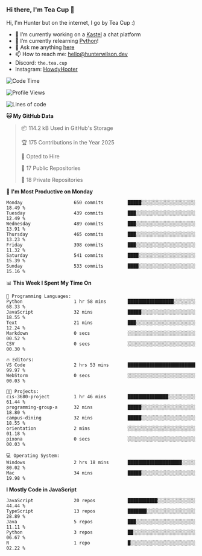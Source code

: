 ### Hi there, I'm Tea Cup 👋 

Hi, I'm Hunter but on the internet, I go by Tea Cup :)

- 🔭 I’m currently working on a [Kastel](https://github.com/KastelApp) a chat platform
- 🌱 I’m currently relearning [Python](https://github.com/TheTeaCup/CIS-3680)!
- 💬 Ask me anything [here](https://github.com/TheTeaCup/TheTeaCup/issues)
- 📫 How to reach me: [hello@hunterwilson.dev](mailto:hello@hunterwilson.dev)
- Discord: `the.tea.cup`
- Instagram: [HowdyHooter](https://instagram.com/HowdyHooter)

<!--START_SECTION:waka-->
![Code Time](http://img.shields.io/badge/Code%20Time-628%20hrs%2037%20mins-blue)

![Profile Views](http://img.shields.io/badge/Profile%20Views-1-blue)

![Lines of code](https://img.shields.io/badge/From%20Hello%20World%20I%27ve%20Written-1.4%20million%20lines%20of%20code-blue)

**🐱 My GitHub Data** 

> 📦 114.2 kB Used in GitHub's Storage 
 > 
> 🏆 175 Contributions in the Year 2025
 > 
> 💼 Opted to Hire
 > 
> 📜 17 Public Repositories 
 > 
> 🔑 18 Private Repositories 
 > 
📅 **I'm Most Productive on Monday** 

```text
Monday                   650 commits         █████░░░░░░░░░░░░░░░░░░░░   18.49 % 
Tuesday                  439 commits         ███░░░░░░░░░░░░░░░░░░░░░░   12.49 % 
Wednesday                489 commits         ███░░░░░░░░░░░░░░░░░░░░░░   13.91 % 
Thursday                 465 commits         ███░░░░░░░░░░░░░░░░░░░░░░   13.23 % 
Friday                   398 commits         ███░░░░░░░░░░░░░░░░░░░░░░   11.32 % 
Saturday                 541 commits         ████░░░░░░░░░░░░░░░░░░░░░   15.39 % 
Sunday                   533 commits         ████░░░░░░░░░░░░░░░░░░░░░   15.16 % 
```


📊 **This Week I Spent My Time On** 

```text
💬 Programming Languages: 
Python                   1 hr 58 mins        █████████████████░░░░░░░░   68.33 % 
JavaScript               32 mins             █████░░░░░░░░░░░░░░░░░░░░   18.55 % 
Text                     21 mins             ███░░░░░░░░░░░░░░░░░░░░░░   12.24 % 
Markdown                 0 secs              ░░░░░░░░░░░░░░░░░░░░░░░░░   00.52 % 
CSV                      0 secs              ░░░░░░░░░░░░░░░░░░░░░░░░░   00.30 % 

🔥 Editors: 
VS Code                  2 hrs 53 mins       █████████████████████████   99.97 % 
WebStorm                 0 secs              ░░░░░░░░░░░░░░░░░░░░░░░░░   00.03 % 

🐱‍💻 Projects: 
cis-3680-project         1 hr 46 mins        ███████████████░░░░░░░░░░   61.44 % 
programming-group-a      32 mins             █████░░░░░░░░░░░░░░░░░░░░   18.80 % 
campus-dining            32 mins             █████░░░░░░░░░░░░░░░░░░░░   18.55 % 
orientation              2 mins              ░░░░░░░░░░░░░░░░░░░░░░░░░   01.18 % 
pixona                   0 secs              ░░░░░░░░░░░░░░░░░░░░░░░░░   00.03 % 

💻 Operating System: 
Windows                  2 hrs 18 mins       ████████████████████░░░░░   80.02 % 
Mac                      34 mins             █████░░░░░░░░░░░░░░░░░░░░   19.98 % 
```

**I Mostly Code in JavaScript** 

```text
JavaScript               20 repos            ███████████░░░░░░░░░░░░░░   44.44 % 
TypeScript               13 repos            ███████░░░░░░░░░░░░░░░░░░   28.89 % 
Java                     5 repos             ███░░░░░░░░░░░░░░░░░░░░░░   11.11 % 
Python                   3 repos             ██░░░░░░░░░░░░░░░░░░░░░░░   06.67 % 
R                        1 repo              █░░░░░░░░░░░░░░░░░░░░░░░░   02.22 % 
```




<!--END_SECTION:waka-->
